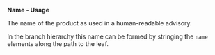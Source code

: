 **Name - Usage**

The name of the product as used in a human-readable advisory.

In the branch hierarchy this name can be formed by stringing the `name` elements along the path to the leaf.
